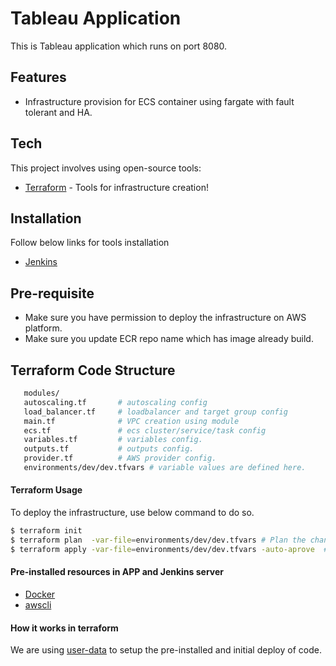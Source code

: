 # Tableau Application

This is Tableau application which runs on port 8080.
## Features

- Infrastructure provision for ECS container using fargate with fault tolerant and HA.

## Tech

This project involves using open-source tools:

- [Terraform](https://www.terraform.io/) - Tools for infrastructure creation!

## Installation

Follow below links for tools installation
- [Jenkins](https://www.jenkins.io/doc/book/installing/)

## Pre-requisite
- Make sure you have permission to deploy the infrastructure on AWS platform.
- Make sure you update ECR repo name  which has image already build.

## Terraform Code Structure

```sh
   modules/
   autoscaling.tf       # autoscaling config
   load_balancer.tf     # loadbalancer and target group config
   main.tf              # VPC creation using module
   ecs.tf               # ecs cluster/service/task config
   variables.tf         # variables config.
   outputs.tf           # outputs config.
   provider.tf          # AWS provider config.
   environments/dev/dev.tfvars # variable values are defined here.
```

#### Terraform Usage
To deploy the infrastructure, use below command to do so.
```sh
$ terraform init
$ terraform plan  -var-file=environments/dev/dev.tfvars # Plan the changes
$ terraform apply -var-file=environments/dev/dev.tfvars -auto-aprove  # apply the changes
```
#### Pre-installed resources in APP and Jenkins server
- [Docker](https://docs.docker.com/engine/install/ubuntu/)
- [awscli](https://docs.aws.amazon.com/cli/latest/userguide/cli-chap-install.html)

#### How it works in terraform
We are using [user-data](https://docs.aws.amazon.com/AWSEC2/latest/UserGuide/user-data.html) to setup the pre-installed and initial deploy of code.